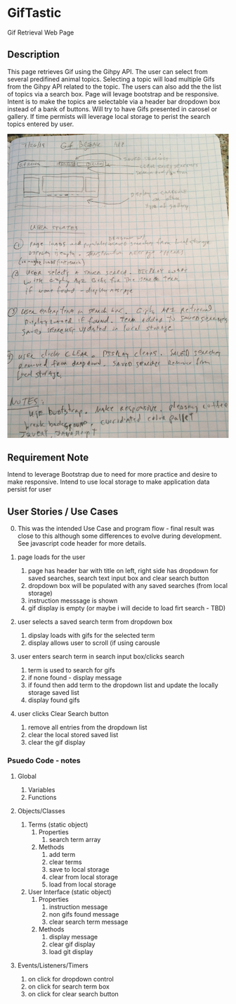 # GifTastic

Gif Retrieval Web Page

## Description

This page retrieves Gif using the Gihpy API.  The user can select from several predifined animal topics.
Selecting a topic will load multiple Gifs from the Gihpy API related to the topic.
The users can also add the the list of topics via a search box.
Page will levage bootstrap and be responsive.
Intent is to make the topics are selectable via a header bar dropdown box instead of a bank of buttons.
Will try to have Gifs presented in carosel or gallery.
If time permists will leverage local storage to perist the search topics entered by user.


![preliminary wireframe drawing](assets/images/wireframe0.png)

## Requirement Note

Intend to leverage Bootstrap due to need for more practice and desire to make responsive.
Intend to use local storage to make application data persist for user


## User Stories / Use Cases

0.  This was the intended Use Case and program flow - final result was close to this
    although some differences to evolve during development.  See javascript code header
    for more details.

1.  page loads for the user
    1. page has header bar with title on left, right side has dropdown for saved searches, search text input box
       and clear search button
    2. dropdown box will be populated with any saved searches (from local storage)
    3. instruction messsage is shown
    4. gif display is empty (or maybe i will decide to load firt search - TBD)
    
2.  user selects a saved search term from dropdown box
    1. dipslay loads with gifs for the selected term
    2. display allows user to scroll (if using carousle

3.  user enters search term in search input box/clicks search
    1. term is used to search for gifs 
    2. if none found - display message
    3. if found then add term to the dropdown list and update the locally storage saved list
    4. display found gifs 

4.  user clicks Clear Search button
    1. remove all entries from the dropdown list
    2. clear the local stored saved list
    3. clear the gif display

### Psuedo Code - notes

1. Global
    1. Variables
    2. Functions

2. Objects/Classes
    1. Terms (static object)
        1. Properties
            1. search term array
        2. Methods
            1. add term
            2. clear terms
            3. save to local storage
            4. clear from local storage
            5. load from local storage
    2. User Interface (static object)
        1. Properties
            1. instruction message
            2. non gifs found message
            3. clear search term message
        2. Methods
            1. display message
            2. clear gif display
            3. load git display

3. Events/Listeners/Timers
    1. on click for dropdown control
    2. on click for search term box
    3. on click for clear search button           
